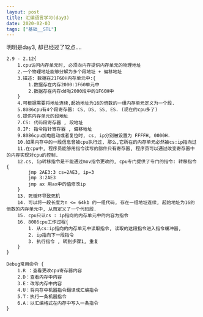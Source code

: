```yaml
---
layout: post
title: 汇编语言学习(day3)
date: 2020-02-03
tags: ["基础__STL"]
---
```


<!-- wp:paragraph -->

明明是day3, 却已经过了12点....

<!-- /wp:paragraph -->

<!-- wp:code -->

    2.9 - 2.12{
        1.cpu访问内存单元时, 必须向内存提供内存单元的物理地址
        2.一个物理地址能够分解为多个段地址 + 偏移地址
        3.描述: 数据在21F60H内存单元中:{
            1.数据存在内存2000:1F60单元中
            2.数据存在内存dd呃2000段中的1F60H中
        }
        4.可根据需要将地址连续,起始地址为16的倍数的一组内存单元定义为一个段.
        5.8086cpu有4个段寄存器: CS, DS, SS, ES. (现在的cpu多了)
        6.提供内存单元的段地址
        7.CS: 代码段寄存器 , 段地址
        8.IP: 指令指针寄存器 , 偏移地址
        9.8086cpu加电启动或者复位时, cs, ip分别被设置为 FFFFH, 0000H.
        10.如果内存中的一段信息曾被cpu执行过, 那么,它所在的内存单元必然被cs:ip指向过
        11.在cpu中, 程序员能够用指令读写的部件只有寄存器, 程序员可以通过改变寄存器中的内容实现对cpu的控制.
        12.cs, ip转移指令是不能通过mov指令更改的, cpu专门提供了专门的指令: 转移指令{
            jmp 2AE3:3 cs=2AE3, ip=3
            jmp 3:2AE3
            jmp ax 用ax中的值修改ip
        }
        13. 死循环导致死机
        14. 可以将一段长度为n <= 64kb 的一组代码, 存在一组地址连续, 起始地址为16的倍数的内存单元中, 从而定义了一个代码段.
        15. cpu只认cs : ip指向的内存单元中的内容为指令
        16. 8086cpu工作过程{
            1. 从cs:ip指向的内存单元中读取指令, 读取的这段指令进入指令缓冲器,
            2. ip指向下一段指令
            3. 执行指令 , 转到步骤1, 重复
        }
    }

    Debug常用命令 {
        1.R ：查看更改cpu寄存器内容
        2.D：查看内存中内容
        3.E：改写内存中内容
        4.U：将内存中机器指令翻译成汇编指令
        5.T：执行一条机器指令
        6.A：以汇编格式在内存中写入一条指令
    }

<!-- /wp:code -->